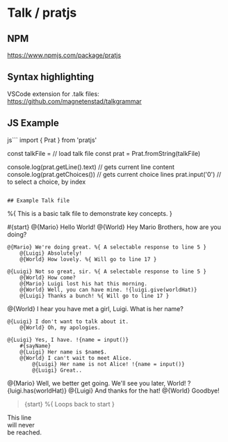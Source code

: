 # Talk / pratjs

## NPM

https://www.npmjs.com/package/pratjs

## Syntax highlighting

VSCode extension for .talk files:
https://github.com/magnetenstad/talkgrammar

## JS Example

js```
import { Prat } from 'pratjs'

const talkFile = // load talk file
const prat = Prat.fromString(talkFile)

console.log(prat.getLine().text) // gets current line content
console.log(prat.getChoices()) // gets current choice lines
prat.input('0') // to select a choice, by index
```

## Example Talk file

```
%{ This is a basic talk file to demonstrate key concepts. }

#{start}
@{Mario} Hello World!
@{World} Hey Mario Brothers, how are you doing? 

	@{Mario} We're doing great. %{ A selectable response to line 5 }
		@{Luigi} Absolutely! 
		@{World} How lovely. %{ Will go to line 17 }

	@{Luigi} Not so great, sir. %{ A selectable response to line 5 }
		@{World} How come? 
		@{Mario} Luigi lost his hat this morning.
		@{World} Well, you can have mine. !{luigi.give(worldHat)}
		@{Luigi} Thanks a bunch! %{ Will go to line 17 }
		
@{World} I hear you have met a girl, Luigi. What is her name?
	
	@{Luigi} I don't want to talk about it.
		@{World} Oh, my apologies.
	
	@{Luigi} Yes, I have. !{name = input()}
		#{sayName}
		@{Luigi} Her name is $name$.
		@{World} I can't wait to meet Alice.
			@{Luigi} Her name is not Alice! !{name = input()}
			@{Luigi} Great..

@{Mario} Well, we better get going.
We'll see you later, World!
?{luigi.has(worldHat)} @{Luigi} And thanks for the hat!
@{World} Goodbye!
>{start} %{ Loops back to start }

This line \
will never \
be reached.

```
